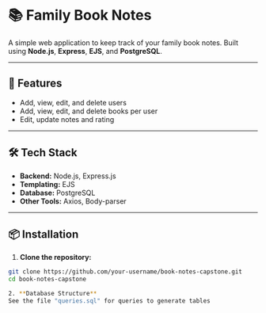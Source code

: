 # 📚 Family Book Notes

A simple web application to keep track of your family book notes. Built using **Node.js**, **Express**, **EJS**, and **PostgreSQL**.

---

## 🚀 Features

- Add, view, edit, and delete users
- Add, view, edit, and delete books per user
- Edit, update notes and rating

---

## 🛠 Tech Stack

- **Backend:** Node.js, Express.js
- **Templating:** EJS
- **Database:** PostgreSQL
- **Other Tools:** Axios, Body-parser

---

## 📦 Installation

1. **Clone the repository:**

```bash
git clone https://github.com/your-username/book-notes-capstone.git
cd book-notes-capstone

2. **Database Structure**
See the file "queries.sql" for queries to generate tables
